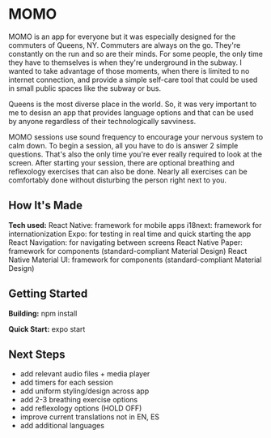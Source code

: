 # MOMO

MOMO is an app for everyone but it was especially designed for the commuters of Queens, NY. Commuters are always on the go. They're constantly on the run and so are their minds. For some people, the only time they have to themselves is when they're underground in the subway. I wanted to take advantage of those moments, when there is limited to no internet connection, and provide a simple self-care tool that could be used in small public spaces like the subway or bus. 

Queens is the most diverse place in the world. So, it was very important to me to desisn an app that provides language options and that can be used by anyone regardless of their technologically savviness. 

MOMO sessions use sound frequency to encourage your nervous system to calm down. To begin a session, all you have to do is answer 2 simple questions. That's also the only time you're ever really required to look at the screen. After starting your session, there are optional breathing and reflexology exercises that can also be done. Nearly all exercises can be comfortably done without disturbing the person right next to you. 

## How It's Made

**Tech used:** 
React Native: framework for mobile apps
i18next: framework for internationization
Expo: for testing in real time and quick starting the app
React Navigation: for navigating between screens 
React Native Paper: framework for components (standard-compliant Material Design)
React Native Material UI: framework for components (standard-compliant Material Design)

## Getting Started

**Building:** 
npm install

**Quick Start:** 
expo start

## Next Steps

- add relevant audio files + media player
- add timers for each session
- add uniform styling/design across app
- add 2-3 breathing exercise options
- add reflexology options (HOLD OFF)
- improve current translations not in EN, ES
- add additional languages




